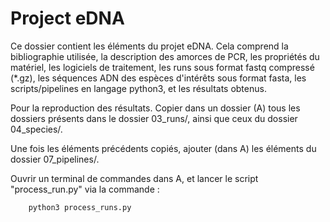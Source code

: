 # Project eDNA

Ce dossier contient les éléments du projet eDNA. Cela comprend la bibliographie utilisée, la description des amorces de PCR, les propriétés du matériel, les logiciels de traitement, les runs sous format fastq compressé (*.gz), les séquences ADN des espèces d'intérêts sous format fasta, les scripts/pipelines en langage python3, et les résultats obtenus.

Pour la reproduction des résultats. Copier dans un dossier (A) tous les dossiers présents dans le dossier 03_runs/, ainsi que ceux du dossier 04_species/.

Une fois les éléments précédents copiés, ajouter (dans A) les éléments du dossier 07_pipelines/.

Ouvrir un terminal de commandes dans A, et lancer le script "process_run.py" via la commande : 

```bash
    python3 process_runs.py
```